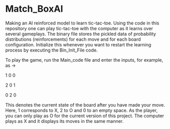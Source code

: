 # Match_BoxAI
Making an AI reinforced model to learn tic-tac-toe.
Using the code in this repository one can play tic-tac-toe with the computer as it learns over several gameplays.
The binary file stores the pickled data of probability distributions (reinforcements) for each move and for each board configuration. Initialize this whenever you want to restart the learning process
by executing the Bin_Init_File code.


To play the game, run the Main_code file and enter the inputs, for example, as ->


1 0 0


2 0 1


0 2 0

This denotes the current state of the board after you have made your move. Here, 1 corresponds to X, 2 to O and 0 to an empty space. As the player, you can only play as O
for the current version of this project. The computer plays as X and it displays its moves in the same manner.
